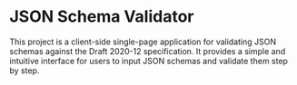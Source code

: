 ﻿# JSON Schema Validator
 
This project is a client-side single-page application for validating JSON schemas against the Draft 2020-12 specification. It provides a simple and intuitive interface for users to input JSON schemas and validate them step by step.
